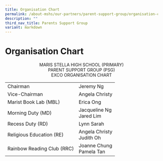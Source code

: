 ```yaml
---
title: Organisation Chart
permalink: /about-mshs/our-partners/parent-support-group/organisation-chart/
description: ""
third_nav_title: Parents Support Group
variant: markdown
---
```

# Organisation Chart

<center>  
MARIS STELLA HIGH SCHOOL (PRIMARY)<br>
PARENT SUPPORT GROUP (PSG)<br>
EXCO ORGANISATION CHART
</center>


<table>
<tbody>
  <tr>
    <td>Chairman  </td>
    <td>Jeremy Ng<br></td>
  </tr>
  <tr>
    <td>Vice-Chairman</td>
    <td>Angela Christy<br></td>
  </tr>
	
  <tr>
    <td>Marist Book Lab (MBL)</td>
    <td>Erica Ong<br></td>
  </tr>
  <tr>
    <td>Morning Duty (MD)<br></td>
    <td>Jacqueline Ng<br>Jared Lim<br></td>
  </tr>
	  <tr>
    <td>Recess Duty (RD)<br></td>
    <td>Lynn Sarah<br></td>
  </tr>
	 <tr>
    <td>Religious Education (RE) <br></td>
    <td>Angela Christy<br>Judith Oh<br></td>
  </tr>
	  <tr>
    <td>Rainbow Reading Club (RRC)</td>
    <td>Joanne Chung<br>Pamela Tan          </td>
  </tr>

 

	
</tbody>
</table>